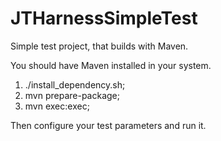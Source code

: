 JTHarnessSimpleTest
===================

Simple test project, that builds with Maven.

You should have Maven installed in your system.

1. ./install_dependency.sh; 
2. mvn prepare-package; 
3. mvn exec:exec; 
 
Then configure your test parameters and run it.
